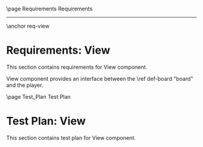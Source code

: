 \page Requirements Requirements

---

\anchor req-view

# Requirements: View

This section contains requirements for View component.

View component provides an interface between the \ref def-board "board" and the player.


\page Test_Plan Test Plan

# Test Plan: View

This section contains test plan for View component.

